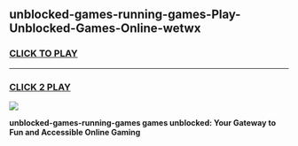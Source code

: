 
## unblocked-games-running-games-Play-Unblocked-Games-Online-wetwx
<h3>
<a href="https://premium76.site?title=unblocked-games-running-games&ref=25A">CLICK TO PLAY</a></h3>
<hr>

<h3>
<a href="https://premium76.site?title=unblocked-games-running-games&ref=25A">CLICK 2 PLAY</a>
  
</h3>

<a href="https://premium76.site?title=unblocked-games-running-games&ref=25A"><img src="https://clearcache.store/games.png"></a>


**unblocked-games-running-games games unblocked: Your Gateway to Fun and Accessible Online Gaming**
